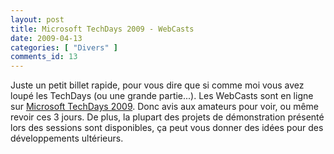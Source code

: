 ```yaml
---
layout: post
title: Microsoft TechDays 2009 - WebCasts
date: 2009-04-13
categories: [ "Divers" ]
comments_id: 13 
---
```


Juste un petit billet rapide, pour vous dire que si comme moi vous avez loupé les TechDays (ou une grande partie...). Les WebCasts sont en ligne sur [Microsoft TechDays 2009](http://www.microsoft.com/france/vision/mstechdays09/ "Microsoft TechDays 2009 - WebCasts"). Donc avis aux amateurs pour voir, ou même revoir ces 3 jours. De plus, la plupart des projets de démonstration présenté lors des sessions sont disponibles, ça peut vous donner des idées pour des développements ultérieurs.
